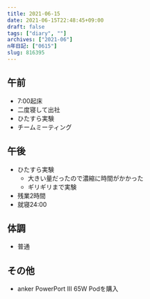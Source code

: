 ```yaml
---
title: 2021-06-15
date: 2021-06-15T22:48:45+09:00
draft: false
tags: ["diary", ""]
archives: ["2021-06"]
n年日記: ["0615"]
slug: 816395
---
```

## 午前
- 7:00起床
- 二度寝して出社
- ひたすら実験
- チームミーティング
## 午後
- ひたすら実験
  - 大きい量だったので濃縮に時間がかかった
  - ギリギリまで実験
- 残業2時間
- 就寝24:00
## 体調
- 普通
## その他
- anker PowerPort III 65W Podを購入